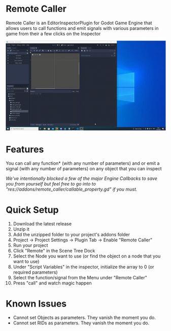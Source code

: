 # Remote Caller

Remote Caller is an EditorInspectorPlugin for Godot Game Engine that allows users to call functions and
emit signals with various parameters in game from their a few clicks on the Inspector

![Video of Remote Caller Plugin](remotecaller.gif)
# Features

You can call any function* (with any number of parameters) and or emit a signal (with any number of parameters) on any object that you can inspect

<i>We've intentionally blocked a few of the major Engine Callbacks to save you from yourself but feel free to go into to "res://addons/remote_caller/callable_property.gd" if you must.</i>

# Quick Setup

1. Download the latest release
2. Unzip it
3. Add the unzipped folder to your project's addons folder
4. Project -> Project Settings -> Plugin Tab -> Enable "Remote Caller"
5. Run your project
6. Click "Remote" in the Scene Tree Dock
7. Select the Node you want to use (or find the object on a node that you want to use)
8. Under "Script Variables" in the inspector, initialize the array to 0 (or required parameters)
9. Select the function/signal from the Menu under "Remote Caller"
10. Press "call" and watch magic happen

# Known Issues

- Cannot set Objects as parameters. They vanish the moment you do.
- Cannot set RIDs as parameters. They vanish the moment you do.